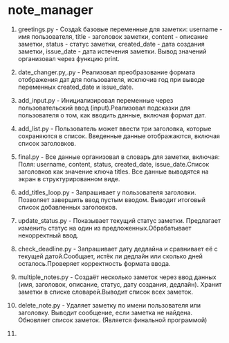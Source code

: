 # note_manager
1. greetings.py - Создаk базовые переменные для заметки: username - имя пользователя, title - заголовок заметки, content - описание заметки, status - статус заметки, created_date - дата создания заметки, issue_date - дата истечения заметки. Вывод значений организовал через функцию print.
2. date_changer.py,.py - Реализовал преобразование формата отображения дат для пользователя, исключив год при выводе переменных created_date и issue_date.
3. add_input.py -  Инициализировал переменные через пользовательский ввод (input).Реализовал подсказки для пользователя о том, как вводить данные, включая формат дат.
4. add_list.py - Пользователь может ввести три заголовка, которые сохраняются в список. Введенные данные отображаются, включая список заголовков.
5. final.py - Все данные организовал в словарь для заметки, включая: Поля: username, content, status, created_date, issue_date.Список заголовков как значение ключа titles. Все данные выводятся на экран в структурированном виде.


6. add_titles_loop.py - Запрашивает у пользователя заголовки. Позволяет завершить ввод пустым вводом. Выводит итоговый список добавленных заголовков.
7. update_status.py - Показывает текущий статус заметки. Предлагает изменить статус на один из предложенных.Обрабатывает некорректный ввод.
8. check_deadline.py - Запрашивает дату дедлайна и сравнивает её с текущей датой.Сообщает, истёк ли дедлайн или сколько дней осталось.Проверяет корректность формата ввода.
9.  multiple_notes.py - Создаёт несколько заметок через ввод данных (имя, заголовок, описание, статус, дату создания, дедлайн). Хранит заметки в списке словарей.Выводит список всех заметок.
10.  delete_note.py - Удаляет заметку по имени пользователя или заголовку. Выводит сообщение, если заметка не найдена. Обновляет список заметок. (Является финальной программой)
11.  
